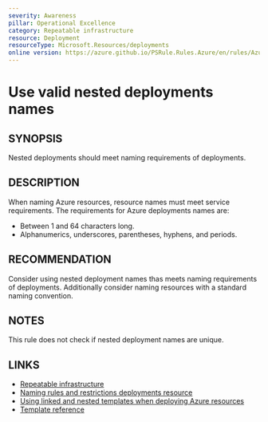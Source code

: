 ```yaml
---
severity: Awareness
pillar: Operational Excellence
category: Repeatable infrastructure
resource: Deployment
resourceType: Microsoft.Resources/deployments
online version: https://azure.github.io/PSRule.Rules.Azure/en/rules/Azure.Deployment.Name/
---
```


# Use valid nested deployments names

## SYNOPSIS

Nested deployments should meet naming requirements of deployments.

## DESCRIPTION

When naming Azure resources, resource names must meet service requirements.
The requirements for Azure deployments names are:

- Between 1 and 64 characters long.
- Alphanumerics, underscores, parentheses, hyphens, and periods.

## RECOMMENDATION

Consider using nested deployment names thas meets naming requirements of deployments.
Additionally consider naming resources with a standard naming convention.

## NOTES

This rule does not check if nested deployment names are unique.

## LINKS

- [Repeatable infrastructure](https://learn.microsoft.com/azure/architecture/framework/devops/automation-infrastructure)
- [Naming rules and restrictions deployments resource](https://learn.microsoft.com/azure/azure-resource-manager/management/resource-name-rules#microsoftresources)
- [Using linked and nested templates when deploying Azure resources](https://learn.microsoft.com/azure/azure-resource-manager/templates/linked-templates)
- [Template reference](https://learn.microsoft.com/azure/templates/microsoft.resources/deployments)
